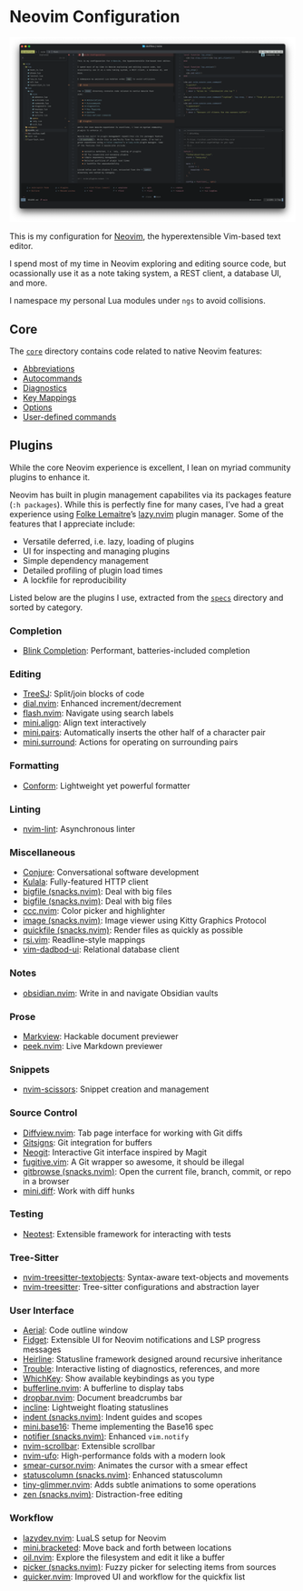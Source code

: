 # Neovim Configuration

![Neovim with multiple windows open, including one displaying a buffer for this file, as well as UI elements like a file tree and key map reminder](../../../assets/nvim.png)

This is my configuration for [Neovim], the hyperextensible Vim-based text editor.

I spend most of my time in Neovim exploring and editing source code, but
ocassionally use it as a note taking system, a REST client, a database UI, and
more.

I namespace my personal Lua modules under `ngs` to avoid collisions.

## Core

The [`core`](lua/ngs/core) directory contains code related to native Neovim features:

- [Abbreviations](lua/ngs/core/abbrevs.lua)
- [Autocommands](lua/ngs/core/autocmds.lua)
- [Diagnostics](lua/ngs/core/diag.lua)
- [Key Mappings](lua/ngs/core/keymaps.lua)
- [Options](lua/ngs/core/abbrevs.lua)
- [User-defined commands](lua/ngs/core/usercmds.lua)

## Plugins

While the core Neovim experience is excellent, I lean on myriad community
plugins to enhance it.

Neovim has built in plugin management capabilites via its packages feature
(`:h packages`). While this is perfectly fine for many cases, I’ve had a
great experience using [Folke Lemaitre]’s [lazy.nvim] plugin manager. Some
of the features that I appreciate include:

- Versatile deferred, i.e. lazy, loading of plugins
- UI for inspecting and managing plugins
- Simple dependency management
- Detailed profiling of plugin load times
- A lockfile for reproducibility

Listed below are the plugins I use, extracted from the [`specs`](lua/ngs/specs)
directory and sorted by category.

<!-- nvim-plugins:start -->

### Completion

- [Blink Completion](https://cmp.saghen.dev/): Performant, batteries-included completion

### Editing

- [TreeSJ](https://github.com/Wansmer/treesj): Split/join blocks of code
- [dial.nvim](https://github.com/monaqa/dial.nvim): Enhanced increment/decrement
- [flash.nvim](https://github.com/folke/flash.nvim): Navigate using search labels
- [mini.align](https://github.com/echasnovski/mini.nvim/blob/main/readmes/mini-align.md): Align text interactively
- [mini.pairs](https://github.com/echasnovski/mini.nvim/blob/main/readmes/mini-pairs.md): Automatically inserts the other half of a character pair
- [mini.surround](https://github.com/echasnovski/mini.nvim/blob/main/readmes/mini-surround.md): Actions for operating on surrounding pairs

### Formatting

- [Conform](https://github.com/stevearc/conform.nvim): Lightweight yet powerful formatter

### Linting

- [nvim-lint](https://github.com/mfussenegger/nvim-lint): Asynchronous linter

### Miscellaneous

- [Conjure](https://github.com/Olical/conjure): Conversational software development
- [Kulala](https://github.com/mistweaverco/kulala.nvim): Fully-featured HTTP client
- [bigfile (snacks.nvim)](https://github.com/folke/snacks.nvim/blob/main/docs/bigfile.md): Deal with big files
- [bigfile (snacks.nvim)](https://github.com/folke/snacks.nvim/blob/main/docs/bigfile.md): Deal with big files
- [ccc.nvim](https://github.com/uga-rosa/ccc.nvim): Color picker and highlighter
- [image (snacks.nvim)](https://github.com/folke/snacks.nvim/blob/main/docs/image.md): Image viewer using Kitty Graphics Protocol
- [quickfile (snacks.nvim)](https://github.com/folke/snacks.nvim/blob/main/docs/quickfile.md): Render files as quickly as possible
- [rsi.vim](https://github.com/tpope/vim-rsi): Readline-style mappings
- [vim-dadbod-ui](https://github.com/kristijanhusak/vim-dadbod-ui): Relational database client

### Notes

- [obsidian.nvim](https://github.com/obsidian-nvim/obsidian.nvim): Write in and navigate Obsidian vaults

### Prose

- [Markview](https://github.com/OXY2DEV/markview.nvim): Hackable document previewer
- [peek.nvim](https://github.com/toppair/peek.nvim/tree/master): Live Markdown previewer

### Snippets

- [nvim-scissors](https://github.com/chrisgrieser/nvim-scissor): Snippet creation and management

### Source Control

- [Diffview.nvim](https://github.com/sindrets/diffview.nvim): Tab page interface for working with Git diffs
- [Gitsigns](https://github.com/lewis6991/gitsigns.nvim): Git integration for buffers
- [Neogit](https://github.com/folke/lazydev.nvim): Interactive Git interface inspired by Magit
- [fugitive.vim](https://github.com/tpope/vim-fugitive): A Git wrapper so awesome, it should be illegal
- [gitbrowse (snacks.nvim)](https://github.com/folke/snacks.nvim/blob/main/docs/gitbrowse.md): Open the current file, branch, commit, or repo in a browser
- [mini.diff](https://github.com/echasnovski/mini.nvim/blob/main/readmes/mini-diff.md): Work with diff hunks

### Testing

- [Neotest](https://github.com/nvim-neotest/neotest): Extensible framework for interacting with tests

### Tree-Sitter

- [nvim-treesitter-textobjects](https://github.com/nvim-treesitter/nvim-treesitter-textobjects): Syntax-aware text-objects and movements
- [nvim-treesitter](https://github.com/nvim-treesitter/nvim-treesitter): Tree-sitter configurations and abstraction layer

### User Interface

- [Aerial](https://github.com/stevearc/aerial.nvim): Code outline window
- [Fidget](https://github.com/j-hui/fidget.nvim): Extensible UI for Neovim notifications and LSP progress messages
- [Heirline](https://github.com/rebelot/heirline.nvim): Statusline framework designed around recursive inheritance
- [Trouble](https://github.com/folke/trouble.nvim): Interactive listing of diagnostics, references, and more
- [WhichKey](https://github.com/folke/which-key.nvim): Show available keybindings as you type
- [bufferline.nvim](https://github.com/akinsho/bufferline.nvim): A bufferline to display tabs
- [dropbar.nvim](https://github.com/Bekaboo/dropbar.nvim): Document breadcrumbs bar
- [incline](https://github.com/b0o/incline.nvim): Lightweight floating statuslines
- [indent (snacks.nvim)](https://github.com/folke/snacks.nvim/blob/main/docs/indent.md): Indent guides and scopes
- [mini.base16](https://github.com/echasnovski/mini.nvim/blob/main/readmes/mini-base16.md): Theme implementing the Base16 spec
- [notifier (snacks.nvim)](https://github.com/folke/snacks.nvim/blob/main/docs/notifier.md): Enhanced `vim.notify`
- [nvim-scrollbar](https://github.com/petertriho/nvim-scrollbar): Extensible scrollbar
- [nvim-ufo](https://github.com/kevinhwang91/nvim-ufo): High-performance folds with a modern look
- [smear-cursor.nvim](https://github.com/sphamba/smear-cursor.nvim): Animates the cursor with a smear effect
- [statuscolumn (snacks.nvim)](https://github.com/folke/snacks.nvim/blob/main/docs/statuscolumn.md): Enhanced statuscolumn
- [tiny-glimmer.nvim](https://github.com/rachartier/tiny-glimmer.nvim): Adds subtle animations to some operations
- [zen (snacks.nvim)](https://github.com/folke/snacks.nvim/blob/main/docs/zen.md): Distraction-free editing

### Workflow

- [lazydev.nvim](https://github.com/folke/lazydev.nvim): LuaLS setup for Neovim
- [mini.bracketed](https://github.com/echasnovski/mini.nvim/blob/main/readmes/mini-bracketed.md): Move back and forth between locations
- [oil.nvim](https://github.com/stevearc/oil.nvim): Explore the filesystem and edit it like a buffer
- [picker (snacks.nvim)](https://github.com/folke/snacks.nvim/blob/main/docs/picker.md): Fuzzy picker for selecting items from sources
- [quicker.nvim](https://github.com/stevearc/quicker.nvim): Improved UI and workflow for the quickfix list

<!-- nvim-plugins:end -->

[folke lemaitre]: https://folke.io/
[lazy.nvim]: https://github.com/folke/lazy.nvim
[my terminal emulator]: https://ghostty.org/
[neovim]: https://neovim.io/